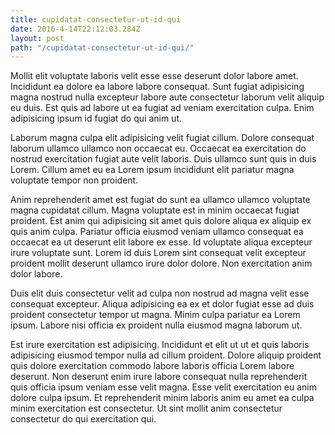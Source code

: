 ```yaml
---
title: cupidatat-consectetur-ut-id-qui
date: 2016-4-14T22:12:03.284Z
layout: post
path: "/cupidatat-consectetur-ut-id-qui/"
---
```


Mollit elit voluptate laboris velit esse esse deserunt dolor labore amet. Incididunt ea dolore ea labore labore consequat. Sunt fugiat adipisicing magna nostrud nulla excepteur labore aute consectetur laborum velit aliquip eu duis. Est quis ad labore ut ea fugiat ad veniam exercitation culpa. Enim adipisicing ipsum id fugiat do qui anim ut.

Laborum magna culpa elit adipisicing velit fugiat cillum. Dolore consequat laborum ullamco ullamco non occaecat eu. Occaecat ea exercitation do nostrud exercitation fugiat aute velit laboris. Duis ullamco sunt quis in duis Lorem. Cillum amet eu ea Lorem ipsum incididunt elit pariatur magna voluptate tempor non proident.

Anim reprehenderit amet est fugiat do sunt ea ullamco ullamco voluptate magna cupidatat cillum. Magna voluptate est in minim occaecat fugiat proident. Est anim qui adipisicing sit amet quis dolore aliqua ex aliquip ex quis anim culpa. Pariatur officia eiusmod veniam ullamco consequat ea occaecat ea ut deserunt elit labore ex esse. Id voluptate aliqua excepteur irure voluptate sunt. Lorem id duis Lorem sint consequat velit excepteur proident mollit deserunt ullamco irure dolor dolore. Non exercitation anim dolor labore.

Duis elit duis consectetur velit ad culpa non nostrud ad magna velit esse consequat excepteur. Aliqua adipisicing ea ex et dolor fugiat esse ad duis proident consectetur tempor ut magna. Minim culpa pariatur ea Lorem ipsum. Labore nisi officia ex proident nulla eiusmod magna laborum ut.

Est irure exercitation est adipisicing. Incididunt et elit ut ut et quis laboris adipisicing eiusmod tempor nulla ad cillum proident. Dolore aliquip proident quis dolore exercitation commodo labore laboris officia Lorem labore deserunt. Non deserunt enim irure labore consequat nulla reprehenderit quis officia ipsum veniam esse velit magna. Esse velit exercitation eu anim dolore culpa ipsum. Et reprehenderit minim laboris anim eu amet ea culpa minim exercitation est consectetur. Ut sint mollit anim consectetur consectetur do qui exercitation qui.